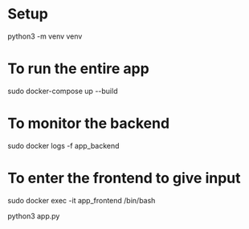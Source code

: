 # Setup
python3 -m venv venv

# To run the entire app
sudo docker-compose up --build

# To monitor the backend
sudo docker logs -f app_backend

# To enter the frontend to give input
sudo docker exec -it app_frontend /bin/bash

python3 app.py